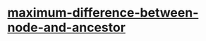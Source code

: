 # [maximum-difference-between-node-and-ancestor](https://leetcode-cn.com/problems/maximum-difference-between-node-and-ancestor)
